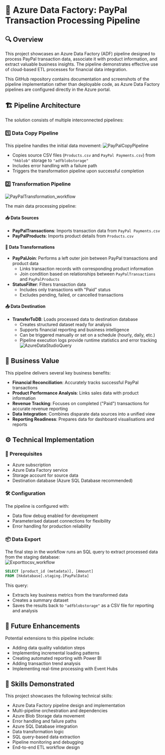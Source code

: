 # 🧾 Azure Data Factory: PayPal Transaction Processing Pipeline

## 🔍 Overview  
This project showcases an Azure Data Factory (ADF) pipeline designed to process PayPal transaction data, associate it with product information, and extract valuable business insights. The pipeline demonstrates effective use of cloud-based ETL processes for financial data integration.

This GitHub repository contains documentation and screenshots of the pipeline implementation rather than deployable code, as Azure Data Factory pipelines are configured directly in the Azure portal.

## 🏗️ Pipeline Architecture  
The solution consists of multiple interconnected pipelines:

### 1️⃣ Data Copy Pipeline  
This pipeline handles the initial data movement:
![PayPalCopyPipeline](https://github.com/user-attachments/assets/b16befd2-3279-4d06-ac22-4dc95912bfc2)

- Copies source CSV files (`Products.csv` and `PayPal Payments.csv`) from `"hkblob"` storage to `"adfblobstorage"`
- Includes error handling with a failure path
- Triggers the transformation pipeline upon successful completion

### 2️⃣ Transformation Pipeline  
![PayPalTransformation_workflow](https://github.com/user-attachments/assets/5975653d-16a3-4e10-aafc-80b08d5a7e9c)

The main data processing pipeline:

#### 📥 Data Sources  
- **PayPalTransactions**: Imports transaction data from `PayPal Payments.csv`  
- **PayPalProducts**: Imports product details from `Products.csv`

#### 🔄 Data Transformations  
- **PayPalJoin**: Performs a left outer join between PayPal transactions and product data  
  - Links transaction records with corresponding product information  
  - Join condition based on relationships between `PayPalTransactions` and `PayPalProducts`  
- **StatusFilter**: Filters transaction data  
  - Includes only transactions with "Paid" status  
  - Excludes pending, failed, or cancelled transactions  

#### 📤 Data Destination  
- **TransferToDB**: Loads processed data to destination database  
  - Creates structured dataset ready for analysis  
  - Supports financial reporting and business intelligence  
  - Can be triggered manually or set on a schedule (hourly, daily, etc.)  
  - Pipeline execution logs provide runtime statistics and error tracking  
![AzureDataStudioQuery](https://github.com/user-attachments/assets/db694823-b975-4c8f-883e-16e55510a6fe)

## 💼 Business Value  
This pipeline delivers several key business benefits:

- **Financial Reconciliation**: Accurately tracks successful PayPal transactions  
- **Product Performance Analysis**: Links sales data with product information  
- **Revenue Tracking**: Focuses on completed ("Paid") transactions for accurate revenue reporting  
- **Data Integration**: Combines disparate data sources into a unified view  
- **Reporting Readiness**: Prepares data for dashboard visualisations and reports  

## ⚙️ Technical Implementation  

### 🧱 Prerequisites  
- Azure subscription  
- Azure Data Factory service  
- Storage account for source data  
- Destination database (Azure SQL Database recommended)  

### 🛠️ Configuration  
The pipeline is configured with:
- Data flow debug enabled for development  
- Parameterised dataset connections for flexibility  
- Error handling for production reliability  

### 📦 Data Export  
The final step in the workflow runs an SQL query to extract processed data from the staging database:  
![Exporttocsv_workflow](https://github.com/user-attachments/assets/9492ef5e-4ae4-472b-b1f1-7de8e5a382d6)

```sql
SELECT [product_id (metadata)], [Amount]
FROM [hkdatabase].staging.[PayPalData]
```

This query:
- Extracts key business metrics from the transformed data  
- Creates a summary dataset
- Saves the results back to `"adfblobstorage"` as a CSV file for reporting and analysis  

## 🔮 Future Enhancements  
Potential extensions to this pipeline include:

- Adding data quality validation steps  
- Implementing incremental loading patterns  
- Creating automated reporting with Power BI  
- Adding transaction trend analysis  
- Implementing real-time processing with Event Hubs  

## 🧠 Skills Demonstrated  
This project showcases the following technical skills:

- Azure Data Factory pipeline design and implementation  
- Multi-pipeline orchestration and dependencies  
- Azure Blob Storage data movement  
- Error handling and failure paths  
- Azure SQL Database integration  
- Data transformation logic  
- SQL query-based data extraction  
- Pipeline monitoring and debugging  
- End-to-end ETL workflow design  
